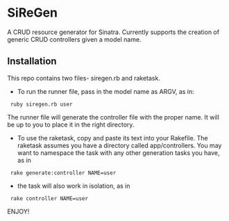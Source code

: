 # SiReGen
A CRUD resource generator for Sinatra. Currently supports the creation of generic CRUD controllers given a model name.

## Installation
  This repo contains two files- siregen.rb and raketask. 
  
  * To run the runner file, pass in the model name as ARGV, as in:
  <pre><code> ruby siregen.rb user </code></pre>
  The runner file will generate the controller file with the proper name. It will be up to you to place it in the right directory.

  * To use the raketask, copy and paste its text into your Rakefile. The raketask assumes you have a directory called app/controllers. You may want to namespace the task with any other generation tasks you have, as in
  <pre><code> rake generate:controller NAME=user </pre></code>

  * the task will also work in isolation, as in
  <pre><code> rake controller NAME=user </pre></code>

ENJOY!
